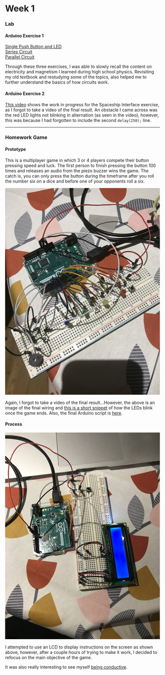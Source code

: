 # Week 1

### Lab

#### Arduino Exercise 1

[Single Push Button and LED](https://youtu.be/1WtXzDvz4zQ)  
[Series Circuit](https://youtu.be/o7IhD0Vq9Ew)  
[Parallel Circuit](https://youtu.be/nQeZqB6rXlY)  
  
Through these three exercises, I was able to slowly recall the content on electricity and magnetism I learned during high school physics. Revisiting my old textbook and restudying some of the topics, also helped me to further understand the basics of how circuits work.

#### Arduino Exercise 2
  
[This video](https://youtu.be/KsxgXhPr5Qw) shows the work in progress for the Spaceship Interface exercise, as I forgot to take a video of the final result. An obstacle I came across was the red LED lights not blinking in alternation (as seen in the video), however, this was because I had forgotten to include the second `delay(250);` line.

---

### Homework Game

#### Prototype

This is a multiplayer game in which 3 or 4 players compete their button pressing speed and luck. The first person to finish pressing the button 100 times and releases an audio from the piezo buzzer wins the game. The catch is, you can only press the button during the timeframe after you roll the number six on a dice and before one of your opponents roll a six.

![image of the game prototype](finalResult.JPG)  
  
Again, I forgot to take a video of the final result...However, the above is an image of the final wiring and [this is a short snippet](https://youtu.be/mucXpLqc3tw) of how the LEDs blink once the game ends. Also, the final Arduino script is [here](../Week1/homework).

#### Process

![image of attempting to use the LCD](lcdAttempt.JPG) 
  
I attempted to use an LCD to display instructions on the screen as shown above, however, after a couple hours of trying to make it work, I decided to refocus on the main objective of the game.  
  
It was also really interesting to see myself [being conductive](https://youtu.be/K4pV_2TpxA0).
